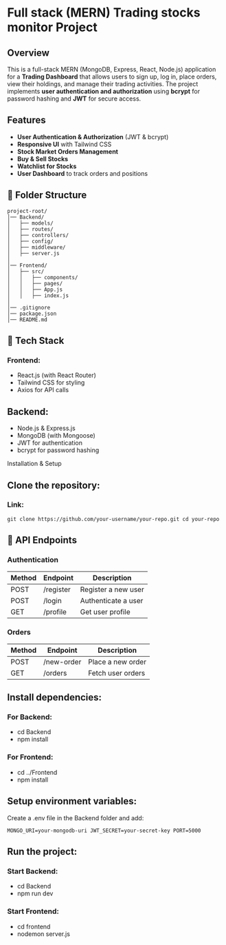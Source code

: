 # Full stack (MERN) Trading stocks monitor Project

##  Overview
This is a full-stack MERN (MongoDB, Express, React, Node.js) application for a **Trading Dashboard** that allows users to sign up, log in, place orders, view their holdings, and manage their trading activities. The project implements **user authentication and authorization** using **bcrypt** for password hashing and **JWT** for secure access.

##  Features
- **User Authentication & Authorization** (JWT & bcrypt)
- **Responsive UI** with Tailwind CSS
- **Stock Market Orders Management**
- **Buy & Sell Stocks**
- **Watchlist for Stocks**
- **User Dashboard** to track orders and positions

## 📂 Folder Structure
```plaintext
project-root/
│── Backend/
│   ├── models/
│   ├── routes/
│   ├── controllers/
│   ├── config/
│   ├── middleware/
│   ├── server.js
│
│── Frontend/
│   ├── src/
│   │   ├── components/
│   │   ├── pages/
│   │   ├── App.js
│   │   ├── index.js
│
│── .gitignore
│── package.json
│── README.md
```

## 🔧 Tech Stack

### Frontend:

- React.js (with React Router)
- Tailwind CSS for styling
- Axios for API calls

## Backend:

- Node.js & Express.js
- MongoDB (with Mongoose)
- JWT for authentication
- bcrypt for password hashing

 Installation & Setup

## Clone the repository:

### Link: 
``git clone https://github.com/your-username/your-repo.git
cd your-repo ``

## 🔑 API Endpoints

### Authentication
| Method | Endpoint  | Description          |
|--------|-----------|----------------------|
| POST   | /register | Register a new user  |
| POST   | /login    | Authenticate a user  |
| GET    | /profile  | Get user profile     |

### Orders
| Method | Endpoint   | Description         |
|--------|------------|---------------------|
| POST   | /new-order | Place a new order   |
| GET    | /orders    | Fetch user orders   |


## Install dependencies:

### For Backend:

- cd Backend
- npm install

### For Frontend:

- cd ../Frontend
- npm install

## Setup environment variables:

Create a .env file in the Backend folder and add:

` MONGO_URI=your-mongodb-uri
JWT_SECRET=your-secret-key
PORT=5000 `

## Run the project:

### Start Backend:

- cd Backend
- npm run dev

### Start Frontend:
- cd frontend
- nodemon server.js
